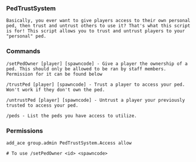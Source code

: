 ### PedTrustSystem

    Basically, you ever want to give players access to their own personal ped, then trust and untrust others to use it? That's what this script is for! This script allows you to trust and untrust players to your "personal" ped.

### Commands

    /setPedOwner [player] [spawncode] - Give a player the ownership of a ped. This should only be allowed to be ran by staff members. Permission for it can be found below
    
    /trustPed [player] [spawncode] - Trust a player to access your ped. Won't work if they don't own the ped.
    
    /untrustPed [player] [spawncode] - Untrust a player your previously trusted to access your ped.
    
    /peds - List the peds you have access to utilize.

### Permissions

    add_ace group.admin PedTrustSystem.Access allow 
    
    # To use /setPedOwner <id> <spawncode>